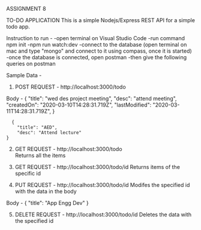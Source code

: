 ASSIGNMENT 8

TO-DO APPLICATION
This is a simple Nodejs/Express REST API for a simple todo app.

Instruction to run -
-open terminal on Visual Studio Code
-run command npm init
-npm run watch:dev
-connect to the database (open terminal on mac and type "mongo" and connect to it using compass, once it is started)
-once the database is connected, open postman
-then give the following queries on postman


Sample Data - 
1) POST REQUEST - http://localhost:3000/todo

Body - 
    {
        "title": "wed des project meeting",
        "desc": "attend meeting",
        "createdOn": "2020-03-10T14:28:31.719Z",
        "lastModified": "2020-03-11T14:28:31.719Z",
    }

      {
        "title": "AED",
        "desc": "Attend lecture"
    }

2) GET REQUEST - http://localhost:3000/todo    
Returns all the items

3) GET REQUEST - http://localhost:3000/todo/id
Returns items of the specific id

4) PUT REQUEST - http://localhost:3000/todo/id
Modifes the specified id with the data in the body

Body - 
{
    "title": "App Engg Dev"
}

5) DELETE REQUEST - http://localhost:3000/todo/id
Deletes the data with the specified id 









